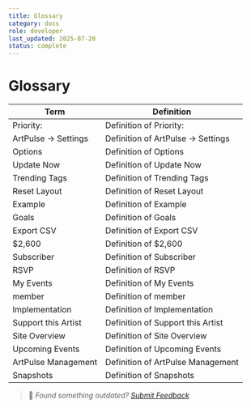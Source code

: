 ```yaml
---
title: Glossary
category: docs
role: developer
last_updated: 2025-07-20
status: complete
---
```


# Glossary

| Term | Definition |
|------|------------|
| Priority: | Definition of Priority: |
| ArtPulse → Settings | Definition of ArtPulse → Settings |
| Options | Definition of Options |
| Update Now | Definition of Update Now |
| Trending Tags | Definition of Trending Tags |
| Reset Layout | Definition of Reset Layout |
| Example | Definition of Example |
| Goals | Definition of Goals |
| Export CSV | Definition of Export CSV |
| $2,600 | Definition of $2,600 |
| Subscriber | Definition of Subscriber |
| RSVP | Definition of RSVP |
| My Events | Definition of My Events |
| member | Definition of member |
| Implementation | Definition of Implementation |
| Support this Artist | Definition of Support this Artist |
| Site Overview | Definition of Site Overview |
| Upcoming Events | Definition of Upcoming Events |
| ArtPulse Management | Definition of ArtPulse Management |
| Snapshots | Definition of Snapshots |

> 💬 *Found something outdated? [Submit Feedback](feedback.md)*
